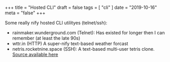 +++
title = "Hosted CLI"
draft = false
tags = [
    "cli"
]
date = "2019-10-16"
meta = "false"
+++

Some really nify hosted CLI utilityes (telnet/ssh):

  * rainmaker.wunderground.com (Telnet): Has existed for longer then I can remember (at least the late 90s)
  * wttr.in (HTTP) A super-nify text-based weather forcast
  * netris.rocketnine.space (SSH): A text-based multi-user tetris clone.  [Source available here](https://git.sr.ht/~tslocum/netris)
